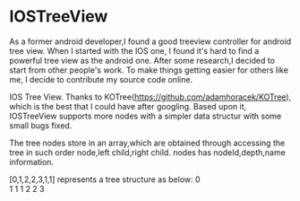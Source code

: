 IOSTreeView
===========

As a former android developer,I found a good treeview controller for android tree view. When I started with the IOS one, I found it's hard to find a powerful tree view as the android one. After some research,I decided to start from other people's work. To make things getting easier for others like me, I decide to contribute my source code online.

IOS Tree View. Thanks to KOTree(https://github.com/adamhoracek/KOTree), which is the best that I could have after googling. Based upon it, IOSTreeView supports more nodes with a simpler data structur with some small bugs fixed.  

The tree nodes store in an array,which are obtained through accessing the tree in such order node,left child,right child.
nodes has nodeId,depth,name information.

[0,1,2,2,3,1,1] represents a tree structure as below:
0   
1    1   1
2 2
  3 
  
